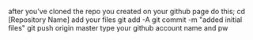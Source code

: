 after you've cloned the repo you created on your github page do this;
cd [Repository Name]
add your files
git add -A
git commit -m "added initial files"
git push origin master
type your github account name and pw
